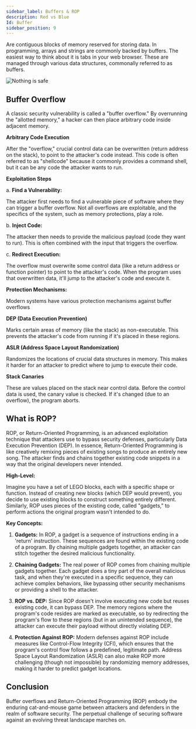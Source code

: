 ```yaml
---
sidebar_label: Buffers & ROP
description: Red vs Blue
Id: Buffer
sidebar_position: 9
---
```


Are contiguous blocks of memory reserved for storing data. In programming, arrays and strings are commonly backed by buffers. The easiest way to think about it is tabs in your web browser. These are managed through various data structures, commonally referred to as buffers.

![Nothing is safe](/img/buffer.png)

## Buffer Overflow 

A classic security vulnerability is called a "buffer overflow." By overrunning the "allotted memory," a hacker can then place arbitrary code inside adjacent memory.

**Arbitrary Code Execution**

After the "overflow," crucial control data can be overwritten (return address on the stack), to point to the attacker's code instead. This code is often referred to as "shellcode" because it commonly provides a command shell, but it can be any code the attacker wants to run.

**Exploitation Steps**
    
a. **Find a Vulnerability:** 

The attacker first needs to find a vulnerable piece of software where they can trigger a buffer overflow. Not all overflows are exploitable, and the specifics of the system, such as memory protections, play a role.
    
b. **Inject Code:** 

The attacker then needs to provide the malicious payload (code they want to run). This is often combined with the input that triggers the overflow.
    
c. **Redirect Execution:** 

The overflow must overwrite some control data (like a return address or function pointer) to point to the attacker's code. When the program uses that overwritten data, it'll jump to the attacker's code and execute it.
    
**Protection Mechanisms:** 

Modern systems have various protection mechanisms against buffer overflows

**DEP (Data Execution Prevention)** 

Marks certain areas of memory (like the stack) as non-executable. This prevents the attacker's code from running if it's placed in these regions.

**ASLR (Address Space Layout Randomization)** 

Randomizes the locations of crucial data structures in memory. This makes it harder for an attacker to predict where to jump to execute their code.

**Stack Canaries**

These are values placed on the stack near control data. Before the control data is used, the canary value is checked. If it's changed (due to an overflow), the program aborts.

## What is ROP?

ROP, or Return-Oriented Programming, is an advanced exploitation technique that attackers use to bypass security defenses, particularly Data Execution Prevention (DEP). In essence, Return-Oriented Programming is like creatively remixing pieces of existing songs to produce an entirely new song. The attacker finds and chains together existing code snippets in a way that the original developers never intended.

**High-Level:**

Imagine you have a set of LEGO blocks, each with a specific shape or function. Instead of creating new blocks (which DEP would prevent), you decide to use existing blocks to construct something entirely different. Similarly, ROP uses pieces of the existing code, called "gadgets," to perform actions the original program wasn't intended to do.

**Key Concepts:**

1. **Gadgets:** In ROP, a gadget is a sequence of instructions ending in a 'return' instruction. These sequences are found within the existing code of a program. By chaining multiple gadgets together, an attacker can stitch together the desired malicious functionality.

2. **Chaining Gadgets:** The real power of ROP comes from chaining multiple gadgets together. Each gadget does a tiny part of the overall malicious task, and when they're executed in a specific sequence, they can achieve complex behaviors, like bypassing other security mechanisms or providing a shell to the attacker.

3. **ROP vs. DEP:** Since ROP doesn't involve executing new code but reuses existing code, it can bypass DEP. The memory regions where the program's code resides are marked as executable, so by redirecting the program's flow to these regions (but in an unintended sequence), the attacker can execute their payload without directly violating DEP.

4. **Protection Against ROP:** Modern defenses against ROP include measures like Control-Flow Integrity (CFI), which ensures that the program's control flow follows a predefined, legitimate path. Address Space Layout Randomization (ASLR) can also make ROP more challenging (though not impossible) by randomizing memory addresses, making it harder to predict gadget locations.

## Conclusion

Buffer overflows and Return-Oriented Programming (ROP) embody the enduring cat-and-mouse game between attackers and defenders in the realm of software security. The perpetual challenge of securing software against an evolving threat landscape marches on. 